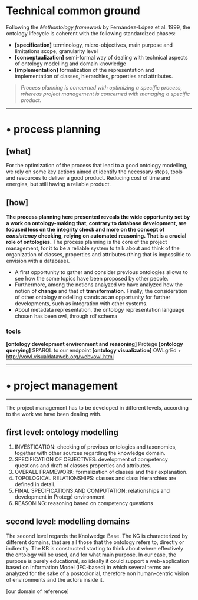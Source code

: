 # Technical common ground
Following the *Methontology framework* by Fernández-López et al. 1999, the ontology lifecycle is coherent with the following standardized phases:
- **[specification]** terminology, micro-objectives, main purpose and limitations scope, granularity level
- **[conceptualization]** semi-formal way of dealing with technical aspects of ontology modelling and domain knowledge
- **[implementation]** formalization of the representation and implementation of classes, hierarchies, properties and attributes.

> *Process planning is concerned with optimizing a specific process, whereas project management is concerned with managing a specific product.*
__________________________________________________
# • process planning
## [what]
For the optimization of the process that lead to a good ontology modelling, we rely on some key actions aimed at identify the necessary steps, tools and resources to deliver a good product. Reducing cost of time and energies, but still having a reliable product.
## [how]
**The process planning here presented reveals the wide opportunity set by a work on ontology-making that, contrary to database development, are focused less on the integrity check and more on the concept of *consistency* checking, relying on automated reasoning. That is a crucial role of ontologies.**
The process planning is the core of the project management, for it to be a reliable system to talk about and think of the organization of classes, properties and attributes (thing that is impossible to envision with a database).
- A first opportunity to gather and consider previous ontologies allows to see how the some topics have been proposed by other people. 
- Furthermore, among the notions analyzed we have analyzed how the notion of **change** and that of **transformation**. Finally, the consideration of other ontology modelling stands as an opportunity for further developments, such as integration with other systems.
- About metadata representation, the ontology representation language chosen has been owl, through rdf schema

### tools
**[ontology development environment and reasoning]** Protegé
**[ontology querying]** SPARQL to our endpoint
**[ontology visualization]** OWLgrEd + http://vowl.visualdataweb.org/webvowl.html 


__________________________________________________

# • project management
__________________________________________________
The project management has to be developed in different levels, according to the work we have been dealing with.
## first level: ontology modelling
1. INVESTIGATION: checking of previous ontologies and taxonomies, together with other sources regarding the knowledge domain. 
2. SPECIFICATION OF OBJECTIVES: development of competency questions and draft of classes properties and attributes.
3. OVERALL FRAMEWORK: formalization of classes and their explanation.
4. TOPOLOGICAL RELATIONSHIPS: classes and class hierarchies are defined in detail.
5. FINAL SPECIFICATIONS AND COMPUTATION: relationships and development in Protegé environment
6. REASONING: reasoning based on competency questions
## second level: modelling domains
The second level regards the Knolwedge Base. The KG is characterized by different domains, that are all those that the ontology refers to, directly or indirectly. The KB is constructed starting to think about where effectively the ontology will be used, and for what main purpose.
In our case, the purpose is purely educational, so ideally it could support a web-application based on Information Model (IFC-based) in which several terms are analyzed for the sake of a postcolonial, therefore non human-centric vision of environments and the actors inside it.

[our domain of reference]
